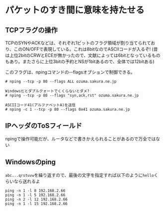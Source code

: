 # パケットのすき間に意味を持たせる

## TCPフラグの操作

TCPのSYNやACKなどは、それぞれ1ビットのフラグ領域が割り当てられており、このON/OFFで表現している。これは8bitなのでASCIIコードが入るぞ!
(昔は上位2bitのCRWとECEが無かったので、文献によっては6bitとなっているものもあり。またさらに上位3bitの予約とNSが1bitあるので、全体では12bitある)

このフラグは、npingコマンドの--flagsオプションで制御できる。

```
# nping --tcp -p 80 --flags ALL ozuma.sakura.ne.jp

Windowsだとダブルクォートでくくらないとダメ?
# nping --tcp -p 80 --flags "syn,ack,rst" ozuma.sakura.ne.jp

ASCIIコード41(アルファベットA)を送信
# nping -c 1 --tcp -p 80 --flags 0x41 ozuma.sakura.ne.jp
```

## IPヘッダのToSフィールド

npingで操作可能だが、ルータなどで書きかえられることがあるので万全ではない

## Windowsのping

`abc...qrstuvw`を繰り返すので、最後の文字を指定すれば以下のように`hello`くらいなら送れるよ

```
ping -n 1 -l 8 192.168.2.66 
ping -n 1 -l 5 192.168.2.66 
ping -n 2 -l 12 192.168.2.66 
ping -n 1 -l 15 192.168.2.66 
```
